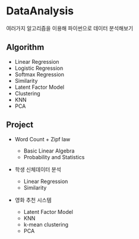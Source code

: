 # DataAnalysis
여러가지 알고리즘을 이용해 파이썬으로 데이터 분석해보기

## Algorithm
* Linear Regression
* Logistic Regression
* Softmax Regression
* Similarity
* Latent Factor Model
* Clustering
* KNN
* PCA

## Project
* Word Count + Zipf law
  * Basic Linear Algebra
  * Probability and Statistics
  
* 학생 신체데이터 분석
  * Linear Regression
  * Similarity
  
* 영화 추천 시스템 
  * Latent Factor Model
  * KNN
  * k-mean clustering
  * PCA

